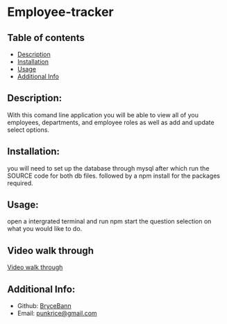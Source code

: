   # Employee-tracker


  ## Table of contents
  - [Description](#descrition)
  - [Installation](#installation)
  - [Usage](#usage)
  - [Additional Info](#additional-info)

  ## Description:
  With this comand line application you will be able to view all of you employees, departments, and employee roles as well as add and update select options.

  ## Installation:
  you will need to set up the database through mysql after which run the SOURCE code for both db files. followed by a npm install for the packages required.

  ## Usage:
  open a intergrated terminal and run npm start the question selection on what you would like to do.

  ## Video walk through
  [Video walk through](https://drive.google.com/file/d/1RDoim7Ib_6jB-TfkuQmpfFx9MuR7RH4j/view)

  ## Additional Info:
  - Github: [BryceBann](https://github.com/BryceBann)
  - Email: punkrice@gmail.com
